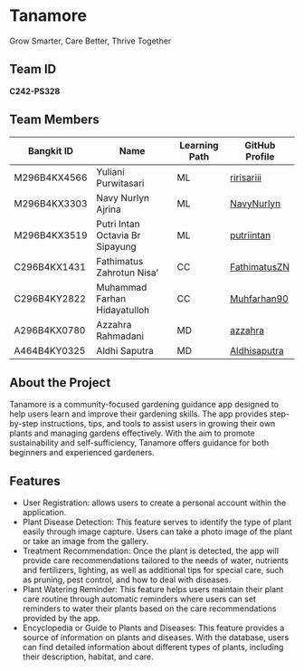 # Tanamore
Grow Smarter, Care Better, Thrive Together

## Team ID
**C242-PS328**

## Team Members

| Bangkit ID         | Name                              | Learning Path | GitHub Profile           |
|--------------------|-----------------------------------|---------------|--------------------------|
| M296B4KX4566       | Yuliani Purwitasari               | ML            | [ririsariii](https://github.com/ririsariii) |
| M296B4KX3303       | Navy Nurlyn Ajrina                | ML            | [NavyNurlyn](https://github.com/NavyNurlyn) |
| M296B4KX3519       | Putri Intan Octavia Br Sipayung   | ML            | [putriintan](https://github.com/putriintan) |
| C296B4KX1431       | Fathimatus Zahrotun Nisa’         | CC            | [FathimatusZN](https://github.com/FathimatusZN) |
| C296B4KY2822       | Muhammad Farhan Hidayatulloh      | CC            | [Muhfarhan90](https://github.com/Muhfarhan90) |
| A296B4KX0780       | Azzahra Rahmadani                 | MD            | [azzahra](https://github.com/azzahraramadani) |
| A464B4KY0325       | Aldhi Saputra                     | MD            | [Aldhisaputra](https://github.com/Aldhisaputra) |

## About the Project
Tanamore is a community-focused gardening guidance app designed to help users learn and improve their gardening skills. The app provides step-by-step instructions, tips, and tools to assist users in growing their own plants and managing gardens effectively. With the aim to promote sustainability and self-sufficiency, Tanamore offers guidance for both beginners and experienced gardeners.

## Features
- User Registration: allows users to create a personal account within the application.
- Plant Disease Detection: This feature serves to identify the type of plant easily through image capture. Users can take a photo image of the plant or take an image from the gallery.
- Treatment Recommendation: Once the plant is detected, the app will provide care recommendations tailored to the needs of water, nutrients and fertilizers, lighting, as well as additional tips for special care, such as pruning, pest control, and how to deal with diseases.
- Plant Watering Reminder: This feature helps users maintain their plant care routine through automatic reminders where users can set reminders to water their plants based on the care recommendations provided by the app.
- Encyclopedia or Guide to Plants and Diseases: This feature provides a source of information on plants and diseases. With the database, users can find detailed information about different types of plants, including their description, habitat, and care.

